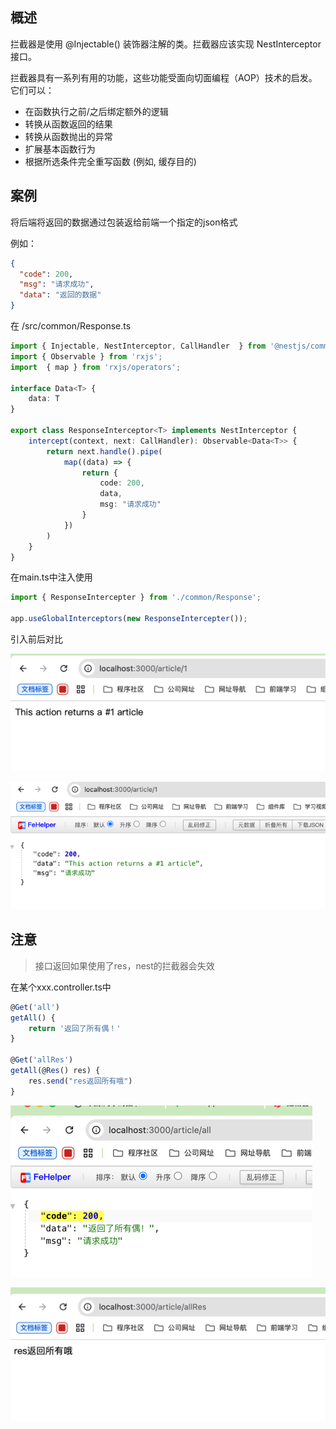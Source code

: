 
## 概述
拦截器是使用 @Injectable() 装饰器注解的类。拦截器应该实现 NestInterceptor 接口。

拦截器具有一系列有用的功能，这些功能受面向切面编程（AOP）技术的启发。它们可以：

* 在函数执行之前/之后绑定额外的逻辑
* 转换从函数返回的结果
* 转换从函数抛出的异常
* 扩展基本函数行为
* 根据所选条件完全重写函数 (例如, 缓存目的)

## 案例
将后端将返回的数据通过包装返给前端一个指定的json格式


例如：
```json
{
  "code": 200,
  "msg": "请求成功",
  "data": "返回的数据"
}
```
在 /src/common/Response.ts
```typescript
import { Injectable, NestInterceptor, CallHandler  } from '@nestjs/common';
import { Observable } from 'rxjs';
import  { map } from 'rxjs/operators';

interface Data<T> {
    data: T
}

export class ResponseInterceptor<T> implements NestInterceptor {
    intercept(context, next: CallHandler): Observable<Data<T>> {
        return next.handle().pipe(
            map((data) => {
                return {
                    code: 200,
                    data,
                    msg: "请求成功"
                }
            })
        )
    }
}
```

在main.ts中注入使用
```typescript
import { ResponseIntercepter } from './common/Response';

app.useGlobalInterceptors(new ResponseIntercepter());
```
引入前后对比

![img_31.png](img_31.png)

![img_30.png](img_30.png)


## 注意

> 接口返回如果使用了res，nest的拦截器会失效

在某个xxx.controller.ts中

```typescript
@Get('all')
getAll() {
    return '返回了所有偶！'
}

@Get('allRes')
getAll(@Res() res) {
    res.send("res返回所有哦")
}

```
![img_32.png](img_32.png)

![img_33.png](img_33.png)

